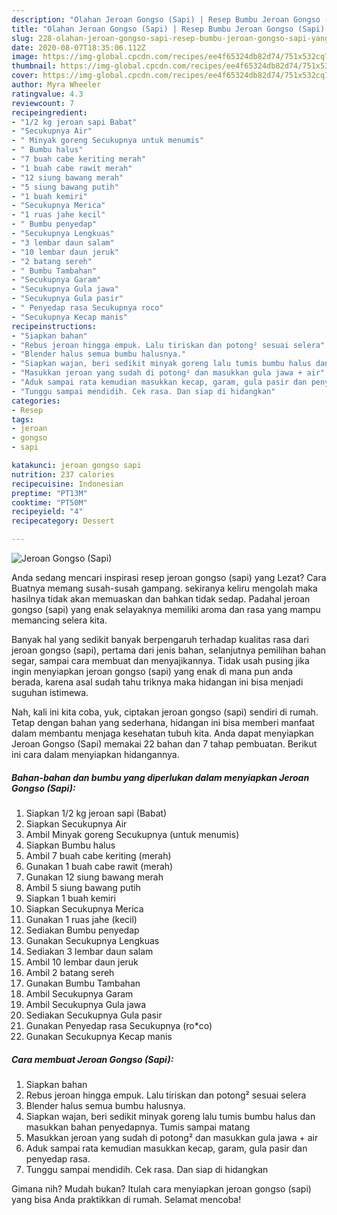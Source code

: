 ```yaml
---
description: "Olahan Jeroan Gongso (Sapi) | Resep Bumbu Jeroan Gongso (Sapi) Yang Menggugah Selera"
title: "Olahan Jeroan Gongso (Sapi) | Resep Bumbu Jeroan Gongso (Sapi) Yang Menggugah Selera"
slug: 228-olahan-jeroan-gongso-sapi-resep-bumbu-jeroan-gongso-sapi-yang-menggugah-selera
date: 2020-08-07T18:35:06.112Z
image: https://img-global.cpcdn.com/recipes/ee4f65324db82d74/751x532cq70/jeroan-gongso-sapi-foto-resep-utama.jpg
thumbnail: https://img-global.cpcdn.com/recipes/ee4f65324db82d74/751x532cq70/jeroan-gongso-sapi-foto-resep-utama.jpg
cover: https://img-global.cpcdn.com/recipes/ee4f65324db82d74/751x532cq70/jeroan-gongso-sapi-foto-resep-utama.jpg
author: Myra Wheeler
ratingvalue: 4.3
reviewcount: 7
recipeingredient:
- "1/2 kg jeroan sapi Babat"
- "Secukupnya Air"
- " Minyak goreng Secukupnya untuk menumis"
- " Bumbu halus"
- "7 buah cabe keriting merah"
- "1 buah cabe rawit merah"
- "12 siung bawang merah"
- "5 siung bawang putih"
- "1 buah kemiri"
- "Secukupnya Merica"
- "1 ruas jahe kecil"
- " Bumbu penyedap"
- "Secukupnya Lengkuas"
- "3 lembar daun salam"
- "10 lembar daun jeruk"
- "2 batang sereh"
- " Bumbu Tambahan"
- "Secukupnya Garam"
- "Secukupnya Gula jawa"
- "Secukupnya Gula pasir"
- " Penyedap rasa Secukupnya roco"
- "Secukupnya Kecap manis"
recipeinstructions:
- "Siapkan bahan"
- "Rebus jeroan hingga empuk. Lalu tiriskan dan potong² sesuai selera"
- "Blender halus semua bumbu halusnya."
- "Siapkan wajan, beri sedikit minyak goreng lalu tumis bumbu halus dan masukkan bahan penyedapnya. Tumis sampai matang"
- "Masukkan jeroan yang sudah di potong² dan masukkan gula jawa + air"
- "Aduk sampai rata kemudian masukkan kecap, garam, gula pasir dan penyedap rasa."
- "Tunggu sampai mendidih. Cek rasa. Dan siap di hidangkan"
categories:
- Resep
tags:
- jeroan
- gongso
- sapi

katakunci: jeroan gongso sapi 
nutrition: 237 calories
recipecuisine: Indonesian
preptime: "PT13M"
cooktime: "PT50M"
recipeyield: "4"
recipecategory: Dessert

---
```



![Jeroan Gongso (Sapi)](https://img-global.cpcdn.com/recipes/ee4f65324db82d74/751x532cq70/jeroan-gongso-sapi-foto-resep-utama.jpg)

Anda sedang mencari inspirasi resep jeroan gongso (sapi) yang Lezat? Cara Buatnya memang susah-susah gampang. sekiranya keliru mengolah maka hasilnya tidak akan memuaskan dan bahkan tidak sedap. Padahal jeroan gongso (sapi) yang enak selayaknya memiliki aroma dan rasa yang mampu memancing selera kita.

Banyak hal yang sedikit banyak berpengaruh terhadap kualitas rasa dari jeroan gongso (sapi), pertama dari jenis bahan, selanjutnya pemilihan bahan segar, sampai cara membuat dan menyajikannya. Tidak usah pusing jika ingin menyiapkan jeroan gongso (sapi) yang enak di mana pun anda berada, karena asal sudah tahu triknya maka hidangan ini bisa menjadi suguhan istimewa.




Nah, kali ini kita coba, yuk, ciptakan jeroan gongso (sapi) sendiri di rumah. Tetap dengan bahan yang sederhana, hidangan ini bisa memberi manfaat dalam membantu menjaga kesehatan tubuh kita. Anda dapat menyiapkan Jeroan Gongso (Sapi) memakai 22 bahan dan 7 tahap pembuatan. Berikut ini cara dalam menyiapkan hidangannya.

<!--inarticleads1-->

##### Bahan-bahan dan bumbu yang diperlukan dalam menyiapkan Jeroan Gongso (Sapi):

1. Siapkan 1/2 kg jeroan sapi (Babat)
1. Siapkan Secukupnya Air
1. Ambil  Minyak goreng Secukupnya (untuk menumis)
1. Siapkan  Bumbu halus
1. Ambil 7 buah cabe keriting (merah)
1. Gunakan 1 buah cabe rawit (merah)
1. Gunakan 12 siung bawang merah
1. Ambil 5 siung bawang putih
1. Siapkan 1 buah kemiri
1. Siapkan Secukupnya Merica
1. Gunakan 1 ruas jahe (kecil)
1. Sediakan  Bumbu penyedap
1. Gunakan Secukupnya Lengkuas
1. Sediakan 3 lembar daun salam
1. Ambil 10 lembar daun jeruk
1. Ambil 2 batang sereh
1. Gunakan  Bumbu Tambahan
1. Ambil Secukupnya Garam
1. Ambil Secukupnya Gula jawa
1. Sediakan Secukupnya Gula pasir
1. Gunakan  Penyedap rasa Secukupnya (ro*co)
1. Gunakan Secukupnya Kecap manis




<!--inarticleads2-->

##### Cara membuat Jeroan Gongso (Sapi):

1. Siapkan bahan
1. Rebus jeroan hingga empuk. Lalu tiriskan dan potong² sesuai selera
1. Blender halus semua bumbu halusnya.
1. Siapkan wajan, beri sedikit minyak goreng lalu tumis bumbu halus dan masukkan bahan penyedapnya. Tumis sampai matang
1. Masukkan jeroan yang sudah di potong² dan masukkan gula jawa + air
1. Aduk sampai rata kemudian masukkan kecap, garam, gula pasir dan penyedap rasa.
1. Tunggu sampai mendidih. Cek rasa. Dan siap di hidangkan




Gimana nih? Mudah bukan? Itulah cara menyiapkan jeroan gongso (sapi) yang bisa Anda praktikkan di rumah. Selamat mencoba!
